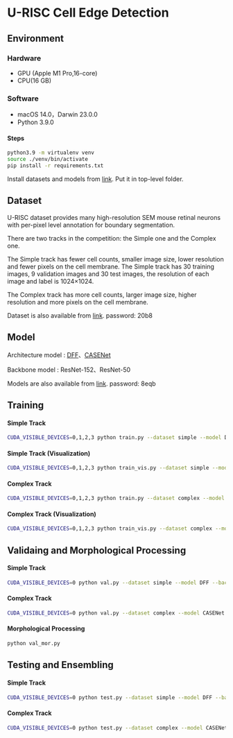 # U-RISC Cell Edge Detection

## Environment
### Hardware
- GPU (Apple M1 Pro,16-core)
- CPU(16 GB)

### Software
- macOS 14.0，Darwin 23.0.0
- Python 3.9.0

#### Steps
```bash
python3.9 -m virtualenv venv 
source ./venv/bin/activate 
pip install -r requirements.txt
```

Install datasets and models from [link](https://disk.pku.edu.cn/link/AA35E85994EA434DE88A1B27F148E78FB3). Put it in top-level folder.

## Dataset
U-RISC dataset provides many high-resolution SEM mouse retinal neurons with per-pixel level annotation for boundary segmentation.

There are two tracks in the competition: the Simple one and the Complex one.

The Simple track has fewer cell counts, smaller image size, lower resolution and fewer pixels on the cell membrane. The Simple track has 30 training images, 9 validation images and 30 test images, the resolution of each image and label is 1024×1024.

The Complex track has more cell counts, larger image size, higher resolution and more pixels on the cell membrane.


Dataset is also available from [link](https://pan.baidu.com/s/1MD_ESaszcLv3xxQmJXPzfw#list/path=%2F). password: 20b8


## Model

Architecture model : [DFF](https://arxiv.org/abs/1902.09104)、[CASENet](https://arxiv.org/abs/1705.09759)

Backbone model : ResNet-152、ResNet-50

Models are also available from [link](https://pan.baidu.com/s/1Fmc9tb9AYQMb54sBpS66Dw). password: 8eqb


## Training
#### Simple Track
```bash
CUDA_VISIBLE_DEVICES=0,1,2,3 python train.py --dataset simple --model DFF --backbone resnet50 --batch-size 8 --lr 0.001 --epochs 200 --crop-size 960 --kernel-size 5 --edge-weight 0.4
```
#### Simple Track (Visualization)
```bash
CUDA_VISIBLE_DEVICES=0,1,2,3 python train_vis.py --dataset simple --model DFF --backbone resnet50 --batch-size 8 --lr 0.001 --epochs 200 --crop-size 960 --kernel-size 5 --edge-weight 0.4
```
#### Complex Track
```bash
CUDA_VISIBLE_DEVICES=0,1,2,3 python train.py --dataset complex --model CASENet --backbone resnet152 --batch-size 4 --lr 0.001 --epochs 100 --crop-size 1280 --kernel-size 9 --edge-weight 0.4
```
#### Complex Track (Visualization)
```bash
CUDA_VISIBLE_DEVICES=0,1,2,3 python train_vis.py --dataset complex --model CASENet --backbone resnet152 --batch-size 4 --lr 0.001 --epochs 100 --crop-size 1280 --kernel-size 9 --edge-weight 0.4
```

## Validaing and Morphological Processing
#### Simple Track
```bash
CUDA_VISIBLE_DEVICES=0 python val.py --dataset simple --model DFF --backbone resnet50
```
#### Complex Track
```bash
CUDA_VISIBLE_DEVICES=0 python val.py --dataset complex --model CASENet --backbone resnet152
```
#### Morphological Processing
```bash
python val_mor.py
```

## Testing and Ensembling
#### Simple Track
```bash
CUDA_VISIBLE_DEVICES=0 python test.py --dataset simple --model DFF --backbone resnet50
```
#### Complex Track
```bash
CUDA_VISIBLE_DEVICES=0 python test.py --dataset complex --model CASENet --backbone resnet152
```

